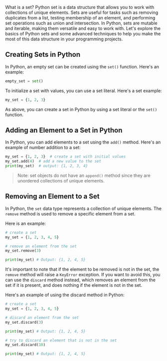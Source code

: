 What is a set? Python set is a data structure that allows you to work with collections of unique elements. Sets are useful for tasks such as removing duplicates from a list, testing membership of an element, and performing set operations such as union and intersection. In Python, sets are mutable and iterable, making them versatile and easy to work with. Let's explore the basics of Python sets and some advanced techniques to help you make the most of this data structure in your programming projects.

## Creating Sets in Python

In Python, an empty set can be created using the `set()` function. Here's an example:

```python
empty_set = set()
```

To initialize a set with values, you can use a set literal. Here's a set example:

```python
my_set = {1, 2, 3}
```

As above, you can create a set in Python by using a set literal or the `set()` function.

## Adding an Element to a Set in Python

In Python, you can add elements to a set using the `add()` method. Here's an example of number addition to a set:

```python
my_set = {1, 2, 3}  # create a set with initial values
my_set.add(4)  # add a new value to the set
print(my_set)  # output: {1, 2, 3, 4}
```

> Note: set objects do not have an `append()` method since they are unordered collections of unique elements.

## Removing an Element to a Set

In Python, the `set` data type represents a collection of unique elements. The `remove` method is used to remove a specific element from a set.

Here is an example:

```python
# create a set
my_set = {1, 2, 3, 4, 5}

# remove an element from the set
my_set.remove(3)

print(my_set) # Output: {1, 2, 4, 5}
```

It's important to note that if the element to be removed is not in the set, the `remove` method will raise a `KeyError` exception. If you want to avoid this, you can use the `discard` method instead, which removes an element from the set if it is present, and does nothing if the element is not in the set.

Here's an example of using the discard method in Python:

```python
# create a set
my_set = {1, 2, 3, 4, 5}

# discard an element from the set
my_set.discard(3)

print(my_set) # Output: {1, 2, 4, 5}

# try to discard an element that is not in the set
my_set.discard(10)

print(my_set) # Output: {1, 2, 4, 5}
```
